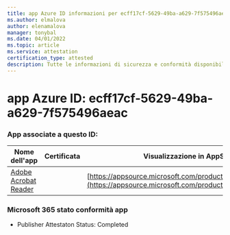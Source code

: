 ```yaml
---
title: app Azure ID informazioni per ecff17cf-5629-49ba-a629-7f575496aeac
ms.author: elmalova
author: elenamalova
manager: tonybal
ms.date: 04/01/2022
ms.topic: article
ms.service: attestation
certification_type: attested
description: Tutte le informazioni di sicurezza e conformità disponibili per ecff17cf-5629-49ba-a629-7f575496aeac.
---
```

# <a name="azure-app-id-ecff17cf-5629-49ba-a629-7f575496aeac"></a>app Azure ID: ecff17cf-5629-49ba-a629-7f575496aeac


### <a name="apps-associated-with-this-id"></a>App associate a questo ID:
| **Nome dell'app** | **Certificata** | **Visualizzazione in AppSource** |
|--------------|---------------|-----------------------|
| [Adobe Acrobat Reader](../forward/WA200002564.md) |  | [https://appsource.microsoft.com/product/office/WA200002564](https://appsource.microsoft.com/product/office/WA200002564) |

### <a name="microsoft-365-app-compliance-status"></a>Microsoft 365 stato conformità app
- Publisher Attestaton Status: Completed
